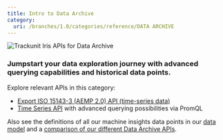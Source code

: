 ```yaml
---
title: Intro to Data Archive
category:
  uri: /branches/1.0/categories/reference/DATA ARCHIVE
---
```


![Trackunit Iris APIs for Data Archive](https://cdn.statically.io/gh/trackunit/developer-hub/master/api-docs/apis-data-archive.png)

### Jumpstart your data exploration journey with advanced querying capabilities and historical data points.

Explore relevant APIs in this category:

- [Export ISO 15143-3 (AEMP 2.0) API (time-series data)](https://developers.trackunit.com/reference/time-series)
- [Time Series API](https://developers.trackunit.com/reference/time-series-introduction) with advanced querying possibilities via PromQL

Also see the definitions of all our machine insights data points in our [data model](https://developers.trackunit.com/reference/data-model) and a [comparison of our different Data Archive APIs](https://developers.trackunit.com/reference/comparison-overview-of-data-archive-apis).
